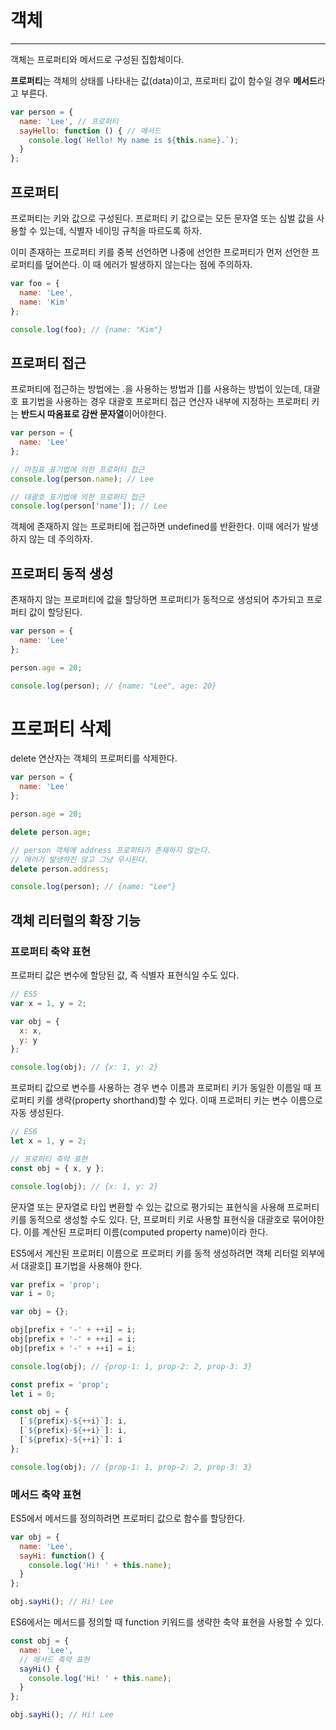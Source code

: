 # 객체

---

객체는 프로퍼티와 메서드로 구성된 집합체이다. 

**프로퍼티**는 객체의 상태를 나타내는 값(data)이고, 프로퍼티 값이 함수일 경우 **메서드**라고 부른다.

```javascript
var person = {
  name: 'Lee', // 프로퍼티
  sayHello: function () { // 메서드
    console.log(`Hello! My name is ${this.name}.`);
  }
};
```

## 프로퍼티

프로퍼티는 키와 값으로 구성된다. 프로퍼티 키 값으로는 모든 문자열 또는 심벌 값을 사용할 수 있는데, 식별자 네이밍 규칙을 따르도록 하자.

이미 존재하는 프로퍼티 키를 중복 선언하면 나중에 선언한 프로퍼티가 먼저 선언한 프로퍼티를 덮어쓴다. 이 때 에러가 발생하지 않는다는 점에 주의하자.

```javascript
var foo = {
  name: 'Lee',
  name: 'Kim'
};

console.log(foo); // {name: "Kim"}
```

## 프로퍼티 접근

프로퍼티에 접근하는 방법에는 .을 사용하는 방법과 []를 사용하는 방법이 있는데, 대괄호 표기법을 사용하는 경우 대괄호 프로퍼티 접근 연산자 내부에 지정하는 프로퍼티 키는 **반드시 따옴표로 감싼 문자열**이어야한다.

```javascript
var person = {
  name: 'Lee'
};

// 마침표 표기법에 의한 프로퍼티 접근
console.log(person.name); // Lee

// 대괄호 표기법에 의한 프로퍼티 접근
console.log(person['name']); // Lee
```

객체에 존재하지 않는 프로퍼티에 접근하면 undefined를 반환한다. 이때 에러가 발생하지 않는 데 주의하자.

## 프로퍼티 동적 생성

존재하지 않는 프로퍼티에 값을 할당하면 프로퍼티가 동적으로 생성되어 추가되고 프로퍼티 값이 할당된다.

```javascript
var person = {
  name: 'Lee'
};

person.age = 20;

console.log(person); // {name: "Lee", age: 20}
```

# 프로퍼티 삭제

delete 연산자는 객체의 프로퍼티를 삭제한다.

```javascript
var person = {
  name: 'Lee'
};

person.age = 20;

delete person.age;

// person 객체에 address 프로퍼티가 존재하지 않는다. 
// 에러가 발생하진 않고 그냥 무시된다.
delete person.address;

console.log(person); // {name: "Lee"}
```

## 객체 리터럴의 확장 기능

### 프로퍼티 축약 표현

프로퍼티 값은 변수에 할당된 값, 즉 식별자 표현식일 수도 있다.

```javascript
// ES5
var x = 1, y = 2;

var obj = {
  x: x,
  y: y
};

console.log(obj); // {x: 1, y: 2}
```

프로퍼티 값으로 변수를 사용하는 경우 변수 이름과 프로퍼티 키가 동일한 이름일 때 프로퍼티 키를 생략(property shorthand)할 수 있다. 이때 프로퍼티 키는 변수 이름으로 자동 생성된다.

```javascript
// ES6
let x = 1, y = 2;

// 프로퍼티 축약 표현
const obj = { x, y };

console.log(obj); // {x: 1, y: 2}
```

문자열 또는 문자열로 타입 변환할 수 있는 값으로 평가되는 표현식을 사용해 프로퍼티 키를 동적으로 생성할 수도 있다. 단, 프로퍼티 키로 사용할 표현식을 대괄호로 묶어야한다. 이를 계산된 프로퍼티 이름(computed property name)이라 한다.

ES5에서 계산된 프로퍼티 이름으로 프로퍼티 키를 동적 생성하려면 객체 리터럴 외부에서 대괄호[] 표기법을 사용해야 한다.

```javascript
var prefix = 'prop';
var i = 0;

var obj = {};

obj[prefix + '-' + ++i] = i;
obj[prefix + '-' + ++i] = i;
obj[prefix + '-' + ++i] = i;

console.log(obj); // {prop-1: 1, prop-2: 2, prop-3: 3}
```

```javascript
const prefix = 'prop';
let i = 0;

const obj = {
  [`${prefix}-${++i}`]: i,
  [`${prefix}-${++i}`]: i,
  [`${prefix}-${++i}`]: i
};

console.log(obj); // {prop-1: 1, prop-2: 2, prop-3: 3}
```

### 메서드 축약 표현

ES5에서 메서드를 정의하려면 프로퍼티 값으로 함수를 할당한다.

```javascript
var obj = {
  name: 'Lee',
  sayHi: function() {
    console.log('Hi! ' + this.name);
  }
};

obj.sayHi(); // Hi! Lee
```

ES6에서는 메서드를 정의할 때 function 키워드를 생략한 축약 표현을 사용할 수 있다.

```javascript
const obj = {
  name: 'Lee',
  // 메서드 축약 표현
  sayHi() {
    console.log('Hi! ' + this.name);
  }
};

obj.sayHi(); // Hi! Lee
```